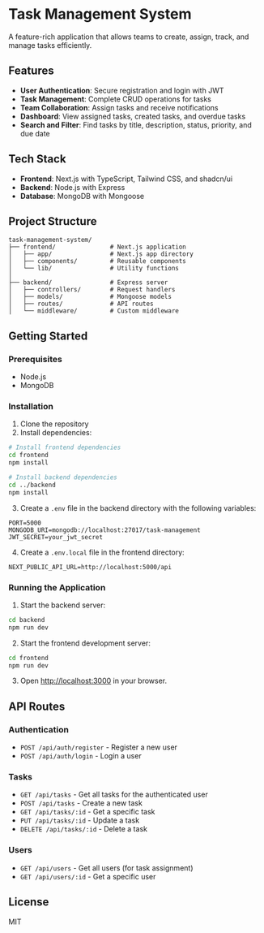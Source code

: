 # Task Management System

A feature-rich application that allows teams to create, assign, track, and manage tasks efficiently.

## Features

- **User Authentication**: Secure registration and login with JWT
- **Task Management**: Complete CRUD operations for tasks
- **Team Collaboration**: Assign tasks and receive notifications
- **Dashboard**: View assigned tasks, created tasks, and overdue tasks
- **Search and Filter**: Find tasks by title, description, status, priority, and due date

## Tech Stack

- **Frontend**: Next.js with TypeScript, Tailwind CSS, and shadcn/ui
- **Backend**: Node.js with Express
- **Database**: MongoDB with Mongoose

## Project Structure

```
task-management-system/
├── frontend/               # Next.js application
│   ├── app/                # Next.js app directory
│   ├── components/         # Reusable components
│   └── lib/                # Utility functions
│
├── backend/                # Express server
│   ├── controllers/        # Request handlers
│   ├── models/             # Mongoose models
│   ├── routes/             # API routes
│   └── middleware/         # Custom middleware
```

## Getting Started

### Prerequisites

- Node.js
- MongoDB

### Installation

1. Clone the repository
2. Install dependencies:

```bash
# Install frontend dependencies
cd frontend
npm install

# Install backend dependencies
cd ../backend
npm install
```

3. Create a `.env` file in the backend directory with the following variables:

```
PORT=5000
MONGODB_URI=mongodb://localhost:27017/task-management
JWT_SECRET=your_jwt_secret
```

4. Create a `.env.local` file in the frontend directory:

```
NEXT_PUBLIC_API_URL=http://localhost:5000/api
```

### Running the Application

1. Start the backend server:

```bash
cd backend
npm run dev
```

2. Start the frontend development server:

```bash
cd frontend
npm run dev
```

3. Open [http://localhost:3000](http://localhost:3000) in your browser.

## API Routes

### Authentication
- `POST /api/auth/register` - Register a new user
- `POST /api/auth/login` - Login a user

### Tasks
- `GET /api/tasks` - Get all tasks for the authenticated user
- `POST /api/tasks` - Create a new task
- `GET /api/tasks/:id` - Get a specific task
- `PUT /api/tasks/:id` - Update a task
- `DELETE /api/tasks/:id` - Delete a task

### Users
- `GET /api/users` - Get all users (for task assignment)
- `GET /api/users/:id` - Get a specific user

## License

MIT
